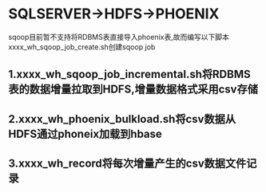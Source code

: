 # SQLSERVER->HDFS->PHOENIX

 sqoop目前暂不支持将RDBMS表直接导入phoenix表,故而编写以下脚本
 xxxx_wh_sqoop_job_create.sh创建sqoop job

## 1.xxxx_wh_sqoop_job_incremental.sh将RDBMS表的数据增量拉取到HDFS,增量数据格式采用csv存储

## 2.xxxx_wh_phoenix_bulkload.sh将csv数据从HDFS通过phoneix加载到hbase

## 3.xxxx_wh_record将每次增量产生的csv数据文件记录